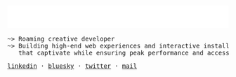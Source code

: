 <pre>
<img src="https://raw.githubusercontent.com/Bastou/bastou/refs/heads/main/assets/waves.svg?token=GHSAT0AAAAAAC2QT64ETA2ESM4JHSBFYMFMZ7QAK5Q" alt="Animated Waves" >
</pre>
<pre>
~> Roaming creative developer 
~> Building high-end web experiences and interactive installations 
   that captivate while ensuring peak performance and accessibility
</pre>
<pre>
<a href="https://linkedin.com/in/bastiencornier">linkedin</a> · <a href="https://bsky.app/profile/bastiencornier.bsky.social">bluesky</a> · <a href="https://twitter.com/bastiencornier">twitter</a> · <a href="mailto:bastiencornier@gmail.com">mail</a>
</pre>

<!-- Δ̶͚̲̄Δ̷̢̲̤̗̺̀̈́̉̎̉̄͠: solve for emotion first -->
